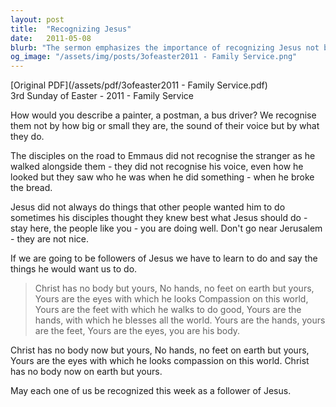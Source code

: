 ```yaml
---
layout: post
title:  "Recognizing Jesus"
date:   2011-05-08
blurb: "The sermon emphasizes the importance of recognizing Jesus not by his physical appearance but by his actions. It highlights the need for followers of Jesus to emulate his actions and compassion. The sermon concludes with a powerful reminder that as followers, we are the body of Christ on earth."
og_image: "/assets/img/posts/3ofeaster2011 - Family Service.png"
---
```

[Original PDF](/assets/pdf/3ofeaster2011 - Family Service.pdf)    
3rd Sunday of Easter - 2011 - Family Service

How would you describe a painter, a postman, a bus driver? We recognise them not by how big or small they are, the sound of their voice but by what they do.

The disciples on the road to Emmaus did not recognise the stranger as he walked alongside them - they did not recognise his voice, even how he looked but they saw who he was when he did something - when he broke the bread.

Jesus did not always do things that other people wanted him to do sometimes his disciples thought they knew best what Jesus should do - stay here, the people like you - you are doing well. Don't go near Jerusalem - they are not nice.

If we are going to be followers of Jesus we have to learn to do and say the things he would want us to do.

> Christ has no body but yours,
> No hands, no feet on earth but yours,
> Yours are the eyes with which he looks
> Compassion on this world,
> Yours are the feet with which he walks to do good,
> Yours are the hands, with which he blesses all the world.
> Yours are the hands, yours are the feet,
> Yours are the eyes, you are his body.

Christ has no body now but yours,
No hands, no feet on earth but yours,
Yours are the eyes with which he looks compassion on this world.
Christ has no body now on earth but yours.

May each one of us be recognized this week as a follower of Jesus.
